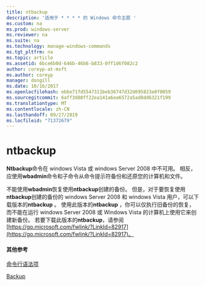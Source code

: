```yaml
---
title: ntbackup
description: '适用于 * * * * 的 Windows 命令主题 '
ms.custom: na
ms.prod: windows-server
ms.reviewer: na
ms.suite: na
ms.technology: manage-windows-commands
ms.tgt_pltfrm: na
ms.topic: article
ms.assetid: 6bce6b0d-646b-46b6-b833-0ff1d6f082c2
author: coreyp-at-msft
ms.author: coreyp
manager: dongill
ms.date: 10/16/2017
ms.openlocfilehash: ebbe71fd5547311beb36747d32d695823e0f0059
ms.sourcegitcommit: 6aff3d88ff22ea141a6ea6572a5ad8dd6321f199
ms.translationtype: MT
ms.contentlocale: zh-CN
ms.lasthandoff: 09/27/2019
ms.locfileid: "71372679"
---
```

# <a name="ntbackup"></a>ntbackup



**Ntbackup**命令在 windows Vista 或 windows Server 2008 中不可用。 相反，应使用**wbadmin**命令和子命令从命令提示符备份和还原您的计算机和文件。

不能使用**wbadmin**恢复使用**ntbackup**创建的备份。 但是，对于要恢复使用**ntbackup**创建的备份的 windows Server 2008 和 windows Vista 用户，可以下载版本的**ntbackup** 。 使用此版本的**ntbackup** ，你可以仅执行旧备份的恢复，而不能在运行 windows Server 2008 或 Windows Vista 的计算机上使用它来创建新备份。 若要下载此版本的**ntbackup**，请参阅[https://go.microsoft.com/fwlink/?LinkId=82917](https://go.microsoft.com/fwlink/?LinkId=82917)。

#### <a name="additional-references"></a>其他参考

[命令行语法项](command-line-syntax-key.md)

[Backup](wbadmin.md)
